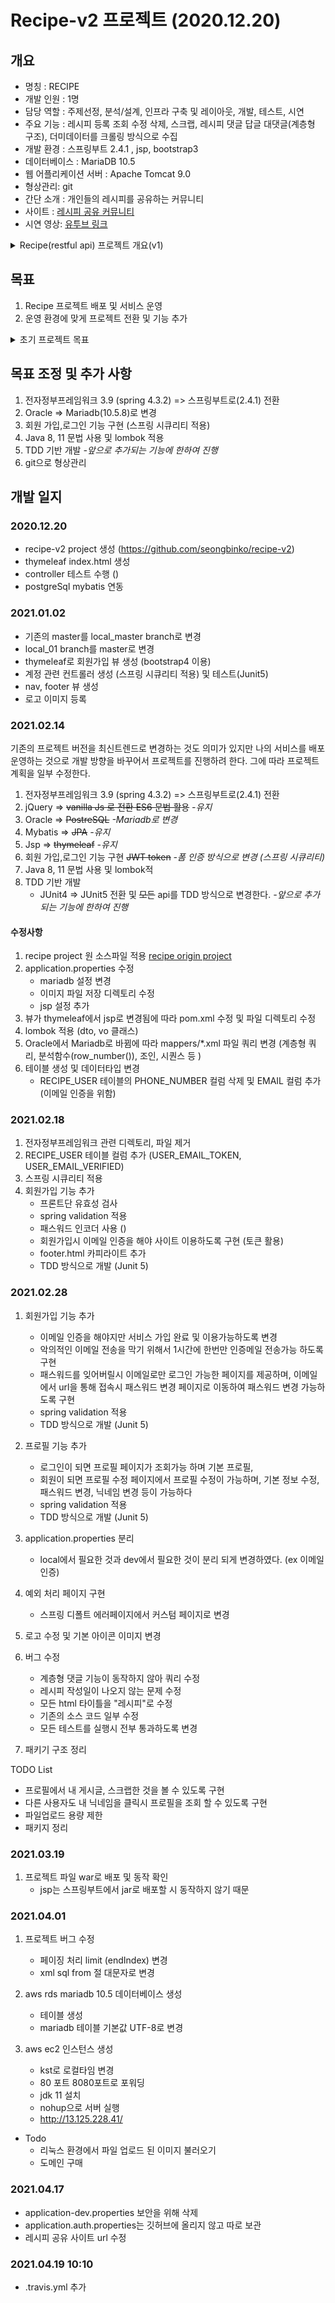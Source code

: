 # Recipe-v2 프로젝트 (2020.12.20)

## 개요
- 명칭 : RECIPE
- 개발 인원 : 1명
- 담당 역할 :  주제선정, 분석/설계, 인프라 구축 및 레이아웃, 개발, 테스트, 시연
- 주요 기능 : 레시피 등록 조회 수정 삭제, 스크랩, 레시피 댓글 답글 대댓글(계층형 구조), 더미데이터를 크롤링 방식으로 수집
- 개발 환경 : 스프링부트 2.4.1 , jsp, bootstrap3 
- 데이터베이스 : MariaDB 10.5
- 웹 어플리케이션 서버 : Apache Tomcat 9.0
- 형상관리: git
- 간단 소개 : 개인들의 레시피를 공유하는 커뮤니티
- 사이트 : [레시피 공유 커뮤니티](http://ec2-3-36-243-80.ap-northeast-2.compute.amazonaws.com:8080/)
- 시연 영상: [유투브 링크](https://youtu.be/S1_22_-wCho)

<details>
<summary>Recipe(restful api) 프로젝트 개요(v1)</summary>
<div markdown="1">       

# 레시피 공유 커뮤니티 (with crawling)
![screencapture-localhost-8090-2020-07-18-12_56_54](https://user-images.githubusercontent.com/60464424/87844224-3b435580-c8f6-11ea-9c44-dfd6d72b4d08.png)
## 프로젝트 특징
- 전자정부표준프레임워크에 대한 이해와 이를 이용한 웹 어플리케이션 구현
- RESTful Api
- 더미 데이터를 직접 등록이 아닌 크롤링을 통하여 DB에 등록 (https://github.com/seongbinko/recipe/tree/master/src/main/java/kr/co/edsk/recipe/crawler)
## 개요
- 명칭 : RECIPE
- 개발 인원 : 1명
- 개발 기간 :  2020.05.11 ~ 2020. 06. 25 (35일)
- 담당 역할 :  주제선정, 분석/설계, 인프라 구축 및 레이아웃, 개발, 테스트, 시연
- 주요 기능 : 레시피 등록 조회 수정 삭제, 스크랩, 레시피 댓글 답글 대댓글(계층형 구조), 더미데이터를 크롤링 방식으로 수집
- 개발 환경 : 전자정부프레임워크 3.9
- 데이터베이스 : ORACLE 11g
- 웹 어플리케이션 서버 : Apache Tomcat 9.0
- 형상관리 툴 : SVN
- 간단 소개 : 개인들의 레시피를 공유하는 커뮤니티

## [프로젝트 계획서.doc](https://github.com/seongbinko/recipe/raw/master/%EA%B0%9C%EB%B0%9C%EB%AC%B8%EC%84%9C/%ED%94%84%EB%A1%9C%EC%A0%9D%ED%8A%B8_%EA%B3%84%ED%9A%8D%EC%84%9C.doc)
## [프로젝트 설계서.pptx](https://github.com/seongbinko/recipe/raw/master/%EA%B0%9C%EB%B0%9C%EB%AC%B8%EC%84%9C/%ED%94%84%EB%A1%9C%EC%A0%9D%ED%8A%B8_%EC%84%A4%EA%B3%84%EC%84%9C.pptx)

</div>
</details>

## 목표
1. Recipe 프로젝트 배포 및 서비스 운영
2. 운영 환경에 맞게 프로젝트 전환 및 기능 추가
<details>
<summary>초기 프로젝트 목표</summary>
<div markdown="1">

### 최신 개발 트렌드에 맞게 기존 [recipe](https://github.com/seongbinko/recipe) 프로젝트를 전환 하려고 한다.
1. 전자정부프레임워크 3.9 (spring 4.3.2) => 스프링부트로(2.4.1) 전환
2. jQuery => vanilla Js 로 전환 ES6 문법 활용
3. Oracle => PostreSQL
4. Mybatis => JPA
5. Jsp => thymeleaf
6. 회원 가입,인증 JWT token
7. Java 8, 11 문법 사용
8. TDD 기반 개발
   - JUnit4 => JUnit5 전환 및 모든 api를 TDD 방식으로 변경한다.
</div>
</details>

## 목표 조정 및 추가 사항
1. 전자정부프레임워크 3.9 (spring 4.3.2) => 스프링부트로(2.4.1) 전환
2. Oracle => Mariadb(10.5.8)로 변경
3. 회원 가입,로그인 기능 구현 (스프링 시큐리티 적용)
4. Java 8, 11 문법 사용 및 lombok 적용 
5. TDD 기반 개발 *-앞으로 추가되는 기능에 한하여 진행*
6. git으로 형상관리

## 개발 일지

### 2020.12.20

* recipe-v2 project 생성 (https://github.com/seongbinko/recipe-v2)
* thymeleaf index.html 생성
* controller 테스트 수행 ()
* postgreSql mybatis 연동

### 2021.01.02

* 기존의 master를 local_master branch로 변경
* local_01 branch를 master로 변경
* thymeleaf로 회원가입 뷰 생성 (bootstrap4 이용)
* 계정 관련 컨트롤러 생성 (스프링 시큐리티 적용) 및 테스트(Junit5)
* nav, footer 뷰 생성
* 로고 이미지 등록

### 2021.02.14

기존의 프로젝트 버전을 최신트렌드로 변경하는 것도 의미가 있지만 나의 서비스를 배포 운영하는 것으로 개발 방향을 바꾸어서 프로젝트를 진행하려 한다.
그에 따라 프로젝트 계획을 일부 수정한다.

1. 전자정부프레임워크 3.9 (spring 4.3.2) => 스프링부트로(2.4.1) 전환
2. jQuery => ~~vanilla Js 로 전환 ES6 문법 활용~~ *-유지*
3. Oracle => ~~PostreSQL~~ *-Mariadb로 변경*
4. Mybatis => ~~JPA~~ *-유지*
5. Jsp => ~~thymeleaf~~ *-유지*
6. 회원 가입,로그인 기능 구현 ~~JWT token~~ *-폼 인증 방식으로 변경 (스프링 시큐리티)*
7. Java 8, 11 문법 사용 및 lombok적
8. TDD 기반 개발
   - JUnit4 => JUnit5 전환 및 ~~모든~~ api를 TDD 방식으로 변경한다. *-앞으로 추가되는 기능에 한하여 진행*

#### 수정사항
1. recipe project 원 소스파일 적용 [recipe origin project](https://github.com/seongbinko/recipe) 
2. application.properties 수정
   - mariadb 설정 변경
   - 이미지 파일 저장 디렉토리 수정
   - jsp 설정 추가
3. 뷰가 thymeleaf에서 jsp로 변경됨에 따라 pom.xml 수정 및 파일 디렉토리 수정
4. lombok 적용 (dto, vo 클래스)
5. Oracle에서 Mariadb로 바뀜에 따라 mappers/*.xml 파일 쿼리 변경 (계층형 쿼리, 분석함수(row_number()), 조인, 시퀀스 등 )
6. 테이블 생성 및 데이터타입 변경
   - RECIPE_USER 테이블의 PHONE_NUMBER 컬럼 삭제 및 EMAIL 컬럼 추가 (이메일 인증을 위함)
   
### 2021.02.18
1. 전자정부프레임워크 관련 디렉토리, 파일 제거
2. RECIPE_USER 테이블 컬럼 추가 (USER_EMAIL_TOKEN, USER_EMAIL_VERIFIED)
3. 스프링 시큐리티 적용
4. 회원가입 기능 추가
   - 프론트단 유효성 검사
   - spring validation 적용
   - 패스워드 인코더 사용 ()
   - 회원가입시 이메일 인증을 해야 사이트 이용하도록 구현 (토큰 활용)
   - footer.html 카피라이트 추가
   - TDD 방식으로 개발 (Junit 5)
   
### 2021.02.28
1. 회원가입 기능 추가
   - 이메일 인증을 해야지만 서비스 가입 완료 및 이용가능하도록 변경
   - 악의적인 이메일 전송을 막기 위해서 1시간에 한번만 인증메일 전송가능 하도록 구현
   - 패스워드를 잊어버릴시 이메일로만 로그인 가능한 페이지를 제공하며, 이메일에서 url을 통해 접속시 패스워드 변경 페이지로 이동하여 패스워드 변경 가능하도록 구현
   - spring validation 적용
   - TDD 방식으로 개발 (Junit 5)
   
2. 프로필 기능 추가 
   - 로그인이 되면 프로필 페이지가 조회가능 하며 기본 프로필, 
   - 회원이 되면 프로필 수정 페이지에서 프로필 수정이 가능하며, 기본 정보 수정, 패스워드 변경, 닉네임 변경 등이 가능하다
   - spring validation 적용
   - TDD 방식으로 개발 (Junit 5)
   
3. application.properties 분리
   - local에서 필요한 것과 dev에서 필요한 것이 분리 되게 변경하였다. (ex 이메일 인증)
   
4. 예외 처리 페이지 구현
   - 스프링 디폴트 에러페이지에서 커스텀 페이지로 변경
   
5. 로고 수정 및 기본 아이콘 이미지 변경
   
6. 버그 수정
   - 계층형 댓글 기능이 동작하지 않아 쿼리 수정
   - 레시피 작성일이 나오지 않는 문제 수정
   - 모든 html 타이틀을 "레시피"로 수정
   - 기존의 소스 코드 일부 수정
   - 모든 테스트를 실행시 전부 통과하도록 변경
   
7. 패키기 구조 정리
   
TODO List
   - 프로필에서 내 게시글, 스크랩한 것을 볼 수 있도록 구현
   - 다른 사용자도 내 닉네임을 클릭시 프로필을 조회 할 수 있도록 구현
   - 파일업로드 용량 제한
   - 패키지 정리

### 2021.03.19

1. 프로젝트 파일 war로 배포 및 동작 확인
   - jsp는 스프링부트에서 jar로 배포할 시 동작하지 않기 때문
   
### 2021.04.01
1. 프로젝트 버그 수정
   - 페이징 처리 limit (endIndex) 변경
   - xml sql from 절 대문자로 변경
   
2. aws rds mariadb 10.5 데이터베이스 생성
   - 테이블 생성
   - mariadb 테이블 기본값 UTF-8로 변경
   
3. aws ec2 인스턴스 생성
   - kst로 로컬타임 변경
   - 80 포트 8080포트로 포워딩
   - jdk 11 설치
   - nohup으로 서버 실행
   - http://13.125.228.41/
   
- Todo
   - 리눅스 환경에서 파일 업로드 된 이미지 불러오기
   - 도메인 구매

### 2021.04.17

- application-dev.properties 보안을 위해 삭제
- application.auth.properties는 깃허브에 올리지 않고 따로 보관
- 레시피 공유 사이트 url 수정

### 2021.04.19 10:10

- .travis.yml 추가 